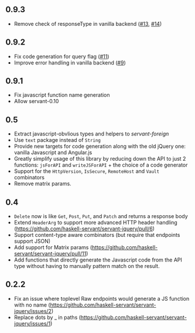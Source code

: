 0.9.3
-------

* Remove check of responseType in vanilla backend
  ([#13](https://github.com/haskell-servant/servant-js/pull/13), [#14](https://github.com/haskell-servant/servant-js/issues/14))

0.9.2
-----

* Fix code generation for query flag
  ([#11](https://github.com/haskell-servant/servant-js/issues/11))
* Improve error handling in vanilla backend
  ([#9](https://github.com/haskell-servant/servant-js/pull/9))

0.9.1
-----

* Fix javascript function name generation
* Allow servant-0.10

0.5
----

* Extract javascript-obvlious types and helpers to *servant-foreign*
* Use `text` package instead of `String`
* Provide new targets for code generation along with the old jQuery one: vanilla Javascript and Angular.js
* Greatly simplify usage of this library by reducing down the API to just 2 functions: `jsForAPI` and `writeJSForAPI` + the choice of a code generator
* Support for the `HttpVersion`, `IsSecure`, `RemoteHost` and `Vault` combinators
* Remove matrix params.

0.4
---
* `Delete` now is like `Get`, `Post`, `Put`, and `Patch` and returns a response body
* Extend `HeaderArg` to support more advanced HTTP header handling (https://github.com/haskell-servant/servant-jquery/pull/6)
* Support content-type aware combinators (but require that endpoints support JSON)
* Add support for Matrix params (https://github.com/haskell-servant/servant-jquery/pull/11)
* Add functions that directly generate the Javascript code from the API type without having to manually pattern match on the result.

0.2.2
-----

* Fix an issue where toplevel Raw endpoints would generate a JS function with no name (https://github.com/haskell-servant/servant-jquery/issues/2)
* Replace dots by _ in paths (https://github.com/haskell-servant/servant-jquery/issues/1)
